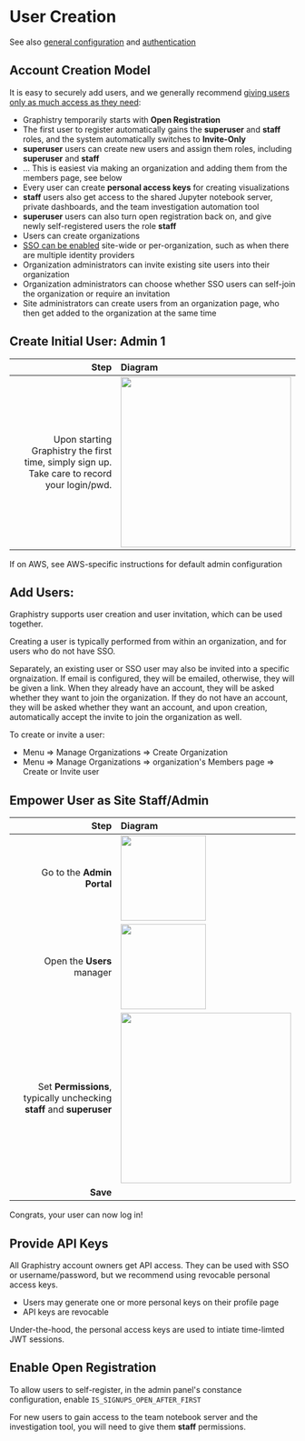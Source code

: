# User Creation

See also [general configuration](../app-config/configure.md) and [authentication](../security/authentication.md)

## Account Creation Model

It is easy to securely add users, and we generally recommend [giving users only as much access as they need](https://en.wikipedia.org/wiki/Principle_of_least_privilege):

* Graphistry temporarily starts with **Open Registration**
* The first user to register automatically gains the **superuser** and **staff** roles, and the system automatically switches to **Invite-Only**
* **superuser** users can create new users and assign them roles, including **superuser** and **staff**
* ... This is easiest via making an organization and adding them from the members page, see below
* Every user can create **personal access keys** for creating visualizations
* **staff** users also get access to the shared Jupyter notebook server, private dashboards, and the team investigation automation tool
* **superuser** users can also turn open registration back on, and give newly self-registered users the role **staff**
* Users can create organizations
* [SSO can be enabled](../security/authentication.md) site-wide or per-organization, such as when there are multiple identity providers
* Organization administrators can invite existing site users into their organization
* Organization administrators can choose whether SSO users can self-join the organization or require an invitation
* Site administrators can create users from an organization page, who then get added to the organization at the same time

## Create Initial User: Admin 1

| Step | Diagram |
| ---: | :------ |
| Upon starting Graphistry the first time, simply sign up. Take care to record your login/pwd. | <img src="img/signup.png" height="300"> |

If on AWS, see AWS-specific instructions for default admin configuration

## Add Users:

Graphistry supports user creation and user invitation, which can be used together.

Creating a user is typically performed from within an organization, and for users who do not have SSO.

Separately, an existing user or SSO user may also be invited into a specific orgnaization. If email is configured, they will be emailed, otherwise, they will be given a link. When they already have an account, they will be asked whether they want to join the organization. If they do not have an account, they will be asked whether they want an account, and upon creation, automatically accept the invite to join the organization as well.

To create or invite a user:

* Menu => Manage Organizations => Create Organization
* Menu => Manage Organizations => organization's Members page => Create or Invite user 

## Empower User as Site Staff/Admin

| Step | Diagram |
| ---: | :----- |
| Go to the **Admin Portal**    | <img src="img/admin.png" height="150">     |
| Open the **Users** manager    | <img src="img/cfg_users.png" height="150"> |
| Set **Permissions**, typically unchecking **staff** and **superuser** | <img src="img/set_roles.png" height="300"> |
| **Save**                      |                                            |

Congrats, your user can now log in!

## Provide API Keys

All Graphistry account owners get API access. They can be used with SSO or username/password, but we recommend using revocable personal access keys.

* Users may generate one or more personal keys on their profile page
* API keys are revocable

Under-the-hood, the personal access keys are used to intiate time-limted JWT sessions.

## Enable Open Registration

To allow users to self-register, in the admin panel's constance configuration, enable `IS_SIGNUPS_OPEN_AFTER_FIRST`

For new users to gain access to the team notebook server and the investigation tool, you will need to give them **staff** permissions.



